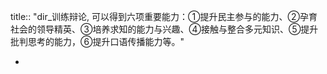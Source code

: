 title:: "dir_训练辩论, 可以得到六项重要能力：①提升民主参与的能力、②孕育社会的领导精英、③培养求知的能力与兴趣、④接触与整合多元知识、⑤提升批判思考的能力，⑥提升口语传播能力等。"

-